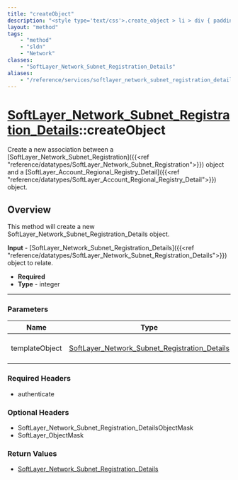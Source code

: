 ```yaml
---
title: "createObject"
description: "<style type='text/css'>.create_object > li > div { padding-top: .5em; padding-bottom: .5em}</style> This method will cre... "
layout: "method"
tags:
    - "method"
    - "sldn"
    - "Network"
classes:
    - "SoftLayer_Network_Subnet_Registration_Details"
aliases:
    - "/reference/services/softlayer_network_subnet_registration_details/createObject"
---
```

# [SoftLayer_Network_Subnet_Registration_Details](/reference/services/SoftLayer_Network_Subnet_Registration_Details)::createObject


Create a new association between a [SoftLayer_Network_Subnet_Registration]({{<ref "reference/datatypes/SoftLayer_Network_Subnet_Registration">}}) object and a [SoftLayer_Account_Regional_Registry_Detail]({{<ref "reference/datatypes/SoftLayer_Account_Regional_Registry_Detail">}}) object. 


## Overview 
<style type="text/css">.create_object > li > div { padding-top: .5em; padding-bottom: .5em}</style> This method will create a new SoftLayer_Network_Subnet_Registration_Details object. 

<b>Input</b> - [SoftLayer_Network_Subnet_Registration_Details]({{<ref "reference/datatypes/SoftLayer_Network_Subnet_Registration_Details">}}) object to relate. </div> <ul> <li><b>Required</b></li> <li><b>Type</b> - integer</li> </ul> </li> </ul> 

-----

### Parameters 
|Name | Type | Description |
| --- | --- | --- |
|templateObject| <a href='/reference/datatypes/SoftLayer_Network_Subnet_Registration_Details'>SoftLayer_Network_Subnet_Registration_Details </a>| The SoftLayer_Network_Subnet_Registration_Details object that you wish to create.|


### Required Headers
* authenticate


### Optional Headers
* SoftLayer_Network_Subnet_Registration_DetailsObjectMask
* SoftLayer_ObjectMask

### Return Values
* <a href='/reference/datatypes/SoftLayer_Network_Subnet_Registration_Details'>SoftLayer_Network_Subnet_Registration_Details </a>




